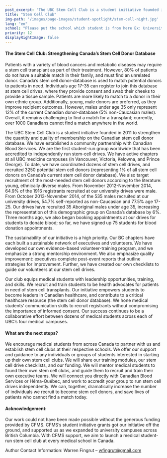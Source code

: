```yaml
---
post_excerpt: "The UBC Stem Cell Club is a student initiative founded in 2011 to strengthen the quantity and quality of membership on the Canadian stem cell donor database. They are the first student-run group worldwide that has been accredited to independently run stem-cell drives."
title: "Stem Cell Club"
img-path: '/images/page-images/student-spotlight/stem-cell-night.jpg'
lang: "en"
school: "Please put the school which student is from here Ex: University of Alberta"
priority: 12
displayRightImage: false
---
```

#### **The Stem Cell Club: Strengthening Canada’s Stem Cell Donor Database**

Patients with a variety of blood cancers and metabolic diseases may require a stem cell transplant as part of their treatment. However, 80% of patients do not have a suitable match in their family, and must find an unrelated donor. Canada’s stem cell donor-database is used to match potential donors to patients in need. Individuals age 17-35 can register to join this database at stem cell drives, where they provide consent and swab their cheeks to provide a tissue sample. Patients are more likely to match to a donor in their own ethnic group. Additionally, young, male donors are preferred, as they improve recipient outcomes. However, males under age 35 only represent 12% of the current Canadian donor-database (5% non-Caucasian males). Overall, it remains challenging to find a match for a transplant; currently, over 1000 Canadians cannot find a match anywhere in the world.

The UBC Stem Cell Club is a student initiative founded in 2011 to strengthen the quantity and quality of membership on the Canadian stem cell donor database. We have established a community partnership with Canadian Blood Services. We are the first student-run group worldwide that has been accredited to independently run stem-cell drives. We have active chapters at all UBC medicine campuses (in Vancouver, Victoria, Kelowna, and Prince George). To date, we have coordinated dozens of stem cell drives, and recruited 3250 potential stem cell donors (representing 1% of all stem cell donors on Canada’s current stem cell donor database). We also target recruitment of the most-needed stem cell donors according to the literature: young, ethnically diverse males. From November 2012-November 2014, 64.9% of the 1916 registrants recruited at our university drives were male. From October 2013-November 2014, of the 535 males recruited at our university drives, 54.7% self-reported as non-Caucasian and 77.5% age 17-25\. Our drives have recruited 35 Aboriginal males under age 35, increasing the representation of this demographic group on Canada’s database by 6%. Three months ago, we also began booking appointments at our drives for students to donate blood; so far, we have signed up 75 students for blood donation appointments.

The sustainability of our initiative is a high priority. Our BC chapters have each built a sustainable network of executives and volunteers. We have developed our own evidence-based volunteer-training program, and we emphasize a strong mentorship environment. We also emphasize quality improvement: executives complete post-event reports that outline strategies for improvement. Further, we have created our own checklists to guide our volunteers at our stem cell drives.

Our club equips medical students with leadership opportunities, training, and skills. We recruit and train students to be health advocates for patients in need of stem cell transplants. Our initiative empowers students to become leaders in Canadian healthcare, and contribute to a critical healthcare resource (the stem cell donor database). We hone medical students’ communication skills to recruit registrants without compromising the importance of informed consent. Our success continues to be a collaborative effort between dozens of medical students across each of UBC’s four medical campuses.

#### **What are the next steps?**

We encourage medical students from across Canada to partner with us and establish stem cell clubs at their respective schools. We offer our support and guidance to any individuals or groups of students interested in starting up their own stem cell clubs. We will share our training modules, our stem cell drive checklists, and our funding. We will mentor medical students to found their own stem cell clubs, and guide them to recruit and train their own executive teams. We will connect you directly with Canadian Blood Services or Héma-Québec, and work to accredit your group to run stem cell drives independently. We can, together, dramatically increase the number of individuals we recruit to become stem cell donors, and save lives of patients who cannot find a match today. 

#### **Acknowledgement:**

Our work could not have been made possible without the generous funding provided by CFMS. CFMS’s student initiative grants got our initiative off the ground, and supported us as we expanded to university campuses across British Columbia. With CFMS support, we aim to launch a medical student-run stem cell club at every medical school in Canada.

Author Contact Information: Warren Fingrut – [wfingrut@gmail.com](javascript:void(location.href='mailto:'+String.fromCharCode(119,102,105,110,103,114,117,116,64,103,109,97,105,108,46,99,111,109)))